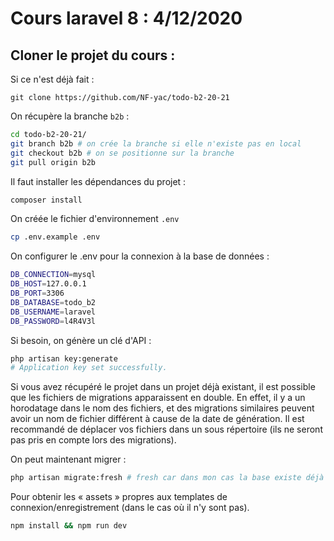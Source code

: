 # Cours laravel 8 : 4/12/2020

## Cloner le projet du cours : 
Si ce n'est déjà fait : 

`git clone https://github.com/NF-yac/todo-b2-20-21`

On récupère la branche `b2b` : 
```sh 
cd todo-b2-20-21/
git branch b2b # on crée la branche si elle n'existe pas en local
git checkout b2b # on se positionne sur la branche
git pull origin b2b
```

Il faut installer les dépendances du projet :
```sh
composer install
```

On créée le fichier d'environnement `.env` 
```sh
cp .env.example .env
```
On configurer le .env pour la connexion à la base de données : 
```sh
DB_CONNECTION=mysql
DB_HOST=127.0.0.1
DB_PORT=3306
DB_DATABASE=todo_b2
DB_USERNAME=laravel
DB_PASSWORD=l4R4V3l
```
Si besoin, on génère un clé d'API : 
```sh
php artisan key:generate
# Application key set successfully.
```
Si vous avez récupéré le projet dans un projet déjà existant, il est possible que les fichiers de migrations apparaissent en double. En effet, il y a un horodatage dans le nom des fichiers, et des migrations similaires peuvent avoir un nom de fichier différent à cause de la date de génération. Il est recommandé de déplacer vos fichiers dans un sous répertoire (ils ne seront pas pris en compte lors des migrations). 

On peut maintenant  migrer : 
```sh 
php artisan migrate:fresh # fresh car dans mon cas la base existe déjà et contient des données
```
Pour obtenir les « assets » propres aux templates de connexion/enregistrement (dans le cas où il n'y sont pas).
```sh
npm install && npm run dev
```

## 


